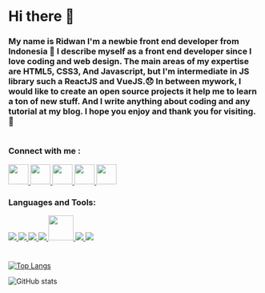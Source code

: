 # Hi there 👋

### My name is Ridwan I'm a newbie front end developer from Indonesia 🌝 I describe myself as a front end developer since I love coding and web design. The main areas of my expertise are HTML5, CSS3, And Javascript, but I'm intermediate in JS library such a ReactJS and VueJS.😞 In between mywork, I would like to create an open source projects it help me to learn a ton of new stuff. And I write anything about coding and any tutorial at my blog. I hope you enjoy and thank you for visiting.🧡

#

### Connect with me :
<p align="left"> 
    <a href="https://reactjs.org/" target="_blank"> <img src="https://cdn-icons-png.flaticon.com/512/355/355975.png" width="40"/> </a>
    <a href="https://developer.mozilla.org/en-US/docs/Web/JavaScript" target="_blank"> <img src="https://cdn-icons-png.flaticon.com/512/179/179330.png" width="40"/> </a>
    <a href="https://developer.mozilla.org/en-US/docs/Web/JavaScript" target="_blank"> <img src="https://cdn-icons-png.flaticon.com/512/145/145802.png" width="40"/> </a>
    <a href="https://developer.mozilla.org/en-US/docs/Web/JavaScript" target="_blank"> <img src="https://img-premium.flaticon.com/png/512/1377/premium/1377243.png?token=exp=1633492302~hmac=3dc89eba5a4c96cbe7ad603de9aa92ae" width="40"/> </a>
    <a href="https://developer.mozilla.org/en-US/docs/Web/JavaScript" target="_blank"> <img src="https://img-premium.flaticon.com/png/512/3670/premium/3670068.png?token=exp=1633492343~hmac=cd96fe91aa820e52e87af11b60998cfb" width="40"/> </a>
</p>

</p>

### Languages and Tools:
<p align="left"> 
    <a href="https://reactjs.org/" target="_blank"> <img src="https://img.icons8.com/color/48/000000/react-native.png"/> </a>
    <a href="https://developer.mozilla.org/en-US/docs/Web/JavaScript" target="_blank"> <img src="https://img.icons8.com/color/48/000000/javascript.png"/> </a>
    <a href="https://en.wikipedia.org/wiki/HTML5" target="_blank"> <img src="https://img.icons8.com/color/48/000000/html-5.png"/> </a> 
    <a href="https://en.wikipedia.org/wiki/CSS" target="_blank"> <img src="https://img.icons8.com/color/48/000000/css3.png"/> </a> 
    <a href="https://tailwindcss.com/" target="_blank"> <img src="https://tailwindcss.com/_next/static/media/tailwindcss-mark.cb8046c163f77190406dfbf4dec89848.svg" width="50" height="50"/> </a>   
    <a href="https://git-scm.com/" target="_blank"> <img src="https://img.icons8.com/color/48/000000/git.png"/> </a> 
    <a href="https://sass-lang.com/" target="_blank"> <img src="https://img.icons8.com/color/50/000000/sass.png"/> </a> 
</p>

#

[![Top Langs](https://github-readme-stats.vercel.app/api/top-langs/?username=Ridwanndwip)](https://github.com/anuraghazra/github-readme-stats)

![GitHub stats](https://github-readme-stats.vercel.app/api?username=Ridwanndwip&show_icons=true)  

